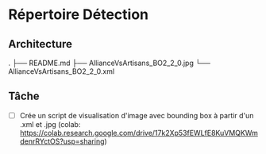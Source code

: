 # Répertoire Détection

## Architecture

.
├── README.md
├── AllianceVsArtisans_BO2_2_0.jpg
└── AllianceVsArtisans_BO2_2_0.xml

## Tâche

- [ ] Crée un script de visualisation d'image avec bounding box à partir d'un .xml et .jpg (colab: https://colab.research.google.com/drive/17k2Xp53fEWLfE8KuVMQKWmdenrRYctOS?usp=sharing)
